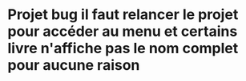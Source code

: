 # Projet bug il faut relancer le projet pour accéder au menu et certains livre n'affiche pas le nom complet pour aucune raison

